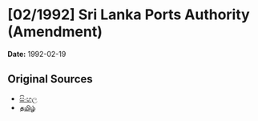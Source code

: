 # [02/1992] Sri Lanka Ports Authority (Amendment)

**Date:** 1992-02-19

## Original Sources

- [සිංහල](https://documents.gov.lk/view/acts/1992/2/02-1992_S.pdf)
- [தமிழ்](https://documents.gov.lk/view/acts/1992/2/02-1992_T.pdf)
